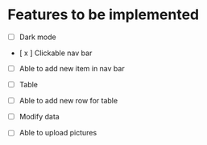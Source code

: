 # Features to be implemented

- [ ] Dark mode

- [ x ] Clickable nav bar

- [ ] Able to add new item in nav bar

- [ ] Table

- [ ] Able to add new row for table

- [ ] Modify data

- [ ] Able to upload pictures